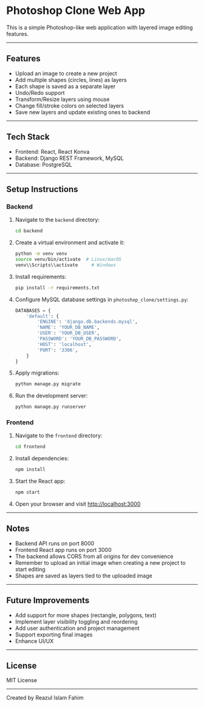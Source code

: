 
# Photoshop Clone Web App

This is a simple Photoshop-like web application with layered image editing features.

---

## Features

- Upload an image to create a new project
- Add multiple shapes (circles, lines) as layers
- Each shape is saved as a separate layer
- Undo/Redo support
- Transform/Resize layers using mouse
- Change fill/stroke colors on selected layers
- Save new layers and update existing ones to backend

---

## Tech Stack

- Frontend: React, React Konva
- Backend: Django REST Framework, MySQL
- Database: PostgreSQL

---

## Setup Instructions

### Backend

1. Navigate to the `backend` directory:
   ```bash
   cd backend
   ```

2. Create a virtual environment and activate it:
   ```bash
   python -m venv venv
   source venv/bin/activate  # Linux/macOS
   venv\\Scripts\\activate     # Windows
   ```

3. Install requirements:
   ```bash
   pip install -r requirements.txt
   ```

4. Configure MySQL database settings in `photoshop_clone/settings.py`:
   ```python
   DATABASES = {
       'default': {
           'ENGINE': 'django.db.backends.mysql',
           'NAME': 'YOUR_DB_NAME',
           'USER': 'YOUR_DB_USER',
           'PASSWORD': 'YOUR_DB_PASSWORD',
           'HOST': 'localhost',
           'PORT': '3306',
       }
   }
   ```

5. Apply migrations:
   ```bash
   python manage.py migrate
   ```

6. Run the development server:
   ```bash
   python manage.py runserver
   ```

### Frontend

1. Navigate to the `frontend` directory:
   ```bash
   cd frontend
   ```

2. Install dependencies:
   ```bash
   npm install
   ```

3. Start the React app:
   ```bash
   npm start
   ```

4. Open your browser and visit [http://localhost:3000](http://localhost:3000)

---

## Notes

- Backend API runs on port 8000
- Frontend React app runs on port 3000
- The backend allows CORS from all origins for dev convenience
- Remember to upload an initial image when creating a new project to start editing
- Shapes are saved as layers tied to the uploaded image

---

## Future Improvements

- Add support for more shapes (rectangle, polygons, text)
- Implement layer visibility toggling and reordering
- Add user authentication and project management
- Support exporting final images
- Enhance UI/UX

---

## License

MIT License

---

Created by Reazul Islam Fahim
